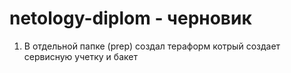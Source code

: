 # netology-diplom - черновик

1. В отдельной папке (prep) создал тераформ котрый создает сервисную учетку и бакет
